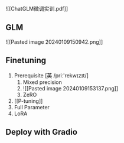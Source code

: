 ![[ChatGLM微调实训.pdf]]
## GLM
![[Pasted image 20240109150942.png]]
## Finetuning
1. Prerequisite [英 /priː'rekwɪzɪt/]
	1. Mixed precision
	2. ![[Pasted image 20240109153137.png]]
	3. ZeRO
2. [[P-tuning]]
3. Full Parameter
4. LoRA
## Deploy with Gradio